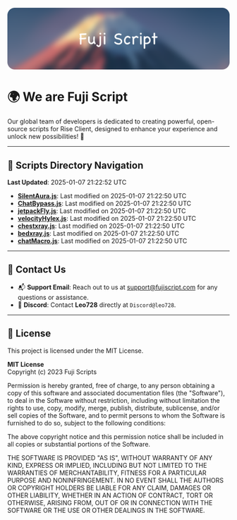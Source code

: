 ![Banner](.github/b.webp)

# 🌍 **We are Fuji Script**

Our global team of developers is dedicated to creating powerful, open-source scripts for Rise Client, designed to enhance your experience and unlock new possibilities! 🌟

---
<!-- SCRIPTS_NAVIGATION_START -->
## 📂 **Scripts Directory Navigation**

**Last Updated**: 2025-01-07 21:22:52 UTC

- **[SilentAura.js](scripts/SilentAura.js)**: Last modified on 2025-01-07 21:22:50 UTC
- **[ChatBypass.js](scripts/ChatBypass.js)**: Last modified on 2025-01-07 21:22:50 UTC
- **[jetpackFly.js](scripts/jetpackFly.js)**: Last modified on 2025-01-07 21:22:50 UTC
- **[velocityHylex.js](scripts/velocityHylex.js)**: Last modified on 2025-01-07 21:22:50 UTC
- **[chestxray.js](scripts/chestxray.js)**: Last modified on 2025-01-07 21:22:50 UTC
- **[bedxray.js](scripts/bedxray.js)**: Last modified on 2025-01-07 21:22:50 UTC
- **[chatMacro.js](scripts/chatMacro.js)**: Last modified on 2025-01-07 21:22:50 UTC

<!-- SCRIPTS_NAVIGATION_END -->

---

## 💬 **Contact Us**  
- 📬 **Support Email**: Reach out to us at [support@fujiscript.com](mailto:support@fujiscript.com) for any questions or assistance.  
- 💬 **Discord**: Contact **Leo728** directly at `Discord@leo728`.

---

## 📜 **License**

This project is licensed under the MIT License.  

**MIT License**  
Copyright (c) 2023 Fuji Scripts  

Permission is hereby granted, free of charge, to any person obtaining a copy of this software and associated documentation files (the "Software"), to deal in the Software without restriction, including without limitation the rights to use, copy, modify, merge, publish, distribute, sublicense, and/or sell copies of the Software, and to permit persons to whom the Software is furnished to do so, subject to the following conditions:  

The above copyright notice and this permission notice shall be included in all copies or substantial portions of the Software.  

THE SOFTWARE IS PROVIDED "AS IS", WITHOUT WARRANTY OF ANY KIND, EXPRESS OR IMPLIED, INCLUDING BUT NOT LIMITED TO THE WARRANTIES OF MERCHANTABILITY, FITNESS FOR A PARTICULAR PURPOSE AND NONINFRINGEMENT. IN NO EVENT SHALL THE AUTHORS OR COPYRIGHT HOLDERS BE LIABLE FOR ANY CLAIM, DAMAGES OR OTHER LIABILITY, WHETHER IN AN ACTION OF CONTRACT, TORT OR OTHERWISE, ARISING FROM, OUT OF OR IN CONNECTION WITH THE SOFTWARE OR THE USE OR OTHER DEALINGS IN THE SOFTWARE.  
